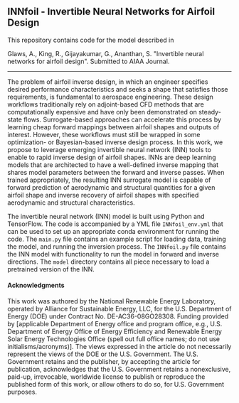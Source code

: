 ## INNfoil - Invertible Neural Networks for Airfoil Design

This repository contains code for the model described in 

Glaws, A., King, R., Gijayakumar, G., Ananthan, S. "Invertible neural networks for airfoil design". Submitted to AIAA Journal.

___

The problem of airfoil inverse design, in which an engineer specifies desired performance characteristics and seeks a shape that satisfies those requirements, is fundamental to aerospace engineering. These design workflows traditionally rely on adjoint-based CFD methods that are computationally expensive and have only been demonstrated on steady-state flows. Surrogate-based approaches can accelerate this process by learning cheap forward mappings between airfoil shapes and outputs of interest. However, these workflows must still be wrapped in some optimization- or Bayesian-based inverse design process. In this work, we propose to leverage emerging invertible neural network (INN) tools to enable to rapid inverse design of airfoil shapes. INNs are deep learning models that are architected to have a well-defined inverse mapping that shares model parameters between the forward and inverse passes. When trained appropriately, the resulting INN surrogate model is capable of forward prediction of aerodynamic and structural quantities for a given airfoil shape and inverse recovery of airfoil shapes with specified aerodynamic and structural characteristics.

The invertible neural network (INN) model is built using Python and TensorFlow. The code is accompanied by a YML file `INNfoil_env.yml` that can be used to set up an appropriate conda environment for running the code. The `main.py` file contains an example script for loading data, training the model, and running the inversion process. The `INNfoil.py` file contains the INN model with functionality to run the model in forward and inverse directions. The `model` directory contains all piece necessary to load a pretrained version of the INN.


#### Acknowledgments
This work was authored by the National Renewable Energy Laboratory, operated by Alliance for Sustainable Energy, LLC, for the U.S. Department of Energy (DOE) under Contract No. DE-AC36-08GO28308. Funding provided by [applicable Department of Energy office and program office, e.g., U.S. Department of Energy Office of Energy Efficiency and Renewable Energy Solar Energy Technologies Office (spell out full office names; do not use initialisms/acronyms)]. The views expressed in the article do not necessarily represent the views of the DOE or the U.S. Government. The U.S. Government retains and the publisher, by accepting the article for publication, acknowledges that the U.S. Government retains a nonexclusive, paid-up, irrevocable, worldwide license to publish or reproduce the published form of this work, or allow others to do so, for U.S. Government purposes.
